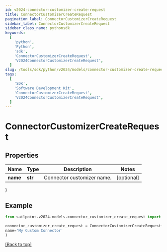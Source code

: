 ```yaml
---
id: v2024-connector-customizer-create-request
title: ConnectorCustomizerCreateRequest
pagination_label: ConnectorCustomizerCreateRequest
sidebar_label: ConnectorCustomizerCreateRequest
sidebar_class_name: pythonsdk
keywords:
  [
    'python',
    'Python',
    'sdk',
    'ConnectorCustomizerCreateRequest',
    'V2024ConnectorCustomizerCreateRequest',
  ]
slug: /tools/sdk/python/v2024/models/connector-customizer-create-request
tags:
  [
    'SDK',
    'Software Development Kit',
    'ConnectorCustomizerCreateRequest',
    'V2024ConnectorCustomizerCreateRequest',
  ]
---
```


# ConnectorCustomizerCreateRequest

## Properties

| Name     | Type    | Description                | Notes      |
| -------- | ------- | -------------------------- | ---------- |
| **name** | **str** | Connector customizer name. | [optional] |

}

## Example

```python
from sailpoint.v2024.models.connector_customizer_create_request import ConnectorCustomizerCreateRequest

connector_customizer_create_request = ConnectorCustomizerCreateRequest(
name='My Custom Connector'
)

```

[[Back to top]](#)
